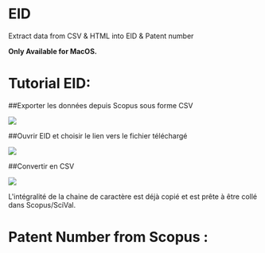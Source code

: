 # EID
Extract data from CSV &amp; HTML into EID &amp; Patent number

**Only Available for MacOS.**

# Tutorial EID: 

##Exporter les données depuis Scopus sous forme CSV 

![](http://i.imgur.com/xOhFwek.png)

##Ouvrir EID et choisir le lien vers le fichier téléchargé 

![](http://i.imgur.com/4O2bFEb.png)

##Convertir en CSV 

![](http://i.imgur.com/sLjkCFD.png)


L'intégralité de la chaine de caractère est déjà copié et est prête à être collé dans Scopus/SciVal.

# Patent Number from Scopus :

